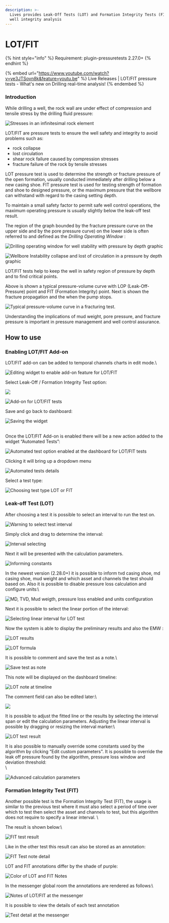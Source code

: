 ```yaml
---
description: >-
  Lives provides Leak-Off Tests (LOT) and Formation Integrity Tests (FIT) for
  well integrity analysis
---
```


# LOT/FIT

{% hint style="info" %}
Requirement: plugin-pressuretests 2.27.0+
{% endhint %}

{% embed url="https://www.youtube.com/watch?v=ye3JTSovn8k&feature=youtu.be" %}
Live Releases | LOT/FIT pressure tests - What's new on Drilling real-time analysis!
{% endembed %}

### Introduction

While drilling a well, the rock wall are under effect of compression and tensile stress by the drilling fluid pressure:

![Stresses in an infinitesimal rock element](https://lh4.googleusercontent.com/JHdRdX897B6UIc-XYD28xuFz7EX-HCwSLbCaB2p7uRNYDblHMb7rtmNllYOaC7YpUMWEDs9JjjfX-qTrmb0y\_IqHPYNGTjkauhdL4O-41uz1SaKAyxNbHI9du-ZvsIgmq1qVwc5DUB4)

LOT/FIT are pressure tests to ensure the well safety and integrity to avoid problems such as:

* rock collapse
* lost circulation
* shear rock failure caused by compression stresses
* fracture failure of the rock by tensile stresses

LOT pressure test is used to determine the strength or fracture pressure of the open formation, usually conducted immediately after drilling below a new casing shoe. FIT pressure test is used for testing strength of formation and shoe to designed pressure, or the maximum pressure that the wellbore can withstand with regard to the casing setting depth.

To maintain a small safety factor to permit safe well control operations, the maximum operating pressure is usually slightly below the leak-off test result.

The region of the graph bounded by the fracture pressure curve on the upper side and by the pore pressure curve) on the lower side is often referred to and defined as the _Drilling Operating Window_ :

![Drilling operating window for well stability with pressure by depth graphic](<../../.gitbook/assets/image (490).png>)

![Wellbore Instability collapse and lost of circulation in a pressure by depth graphic](<../../.gitbook/assets/image (385).png>)

LOT/FIT tests help to keep the well in safety region of pressure by depth and to find critical points.

Above is shown a typical pressure-volume curve with LOP (Leak-Off-Pressure) point and FIT (Formation Integrity) point. Next is shown the fracture propagation and the when the pump stops.

![Typical pressure-volume curve in a fracturing test.](<../../.gitbook/assets/image (404).png>)

Understanding the implications of mud weight, pore pressure, and fracture pressure is important in pressure management and well control assurance.&#x20;

## **How to use**&#x20;

### **Enabling LOT/FIT Add-on**

LOT/FIT add-on can be added to temporal channels charts in edit mode.\


![Editing widget to enable add-on feature for LOT/FIT](https://lh6.googleusercontent.com/FCqfyvsrkj7R6W\_A7Uow3EQqvRcZnOm6NhjRLA4SjfD5eMySLxpXBTvI3\_LP6\_dPI5-eTkZWzTVPCNAcJhdVJKEGMyLC-0Igp98nCzOLDZU67xrsrmJ6XQonYIwX3F9vmCn3O5Ye)

Select Leak-Off / Formation Integrity Test option:

![](https://lh6.googleusercontent.com/AFCsIKjWlI4JMQOOeS2jZtj4feJn9swchEirprnPWMYhwnDmYcCY3xiIUdR7olNYC19zLpLIDLZe3ERcL\_y8OQK2XNRLMra4RWuH1ja6AGi9Z0P1CtO13iGsOkviq2y6Yb97Nb8j)

![Add-on for LOT/FIT tests](https://lh6.googleusercontent.com/D8LELHM6t\_NdDQ5qnay7ImYsXKoFMox5ycT9DDTmDQQoBxI1kcJIJETL9vP86A98RAiTT-Djp0fgmxvlQ-yRBnSbEXsWKpdAJeR3nBdjFEP5TkgcLqfcvZGhzba36pZGDl5iDYJZ)

Save and go back to dashboard:

![Saving the widget](https://lh5.googleusercontent.com/OX0u\_YdEu7EZzK6MJ7nrjF9Qd6n9HpT92n\_614etoCvCxDS1ZPCoHBEM-opms5u3Iy6Vmxx1CbBL0u8pU-EIPJ2q6I2EBaIrqgOeWDLfcxZepUMqo\_dir5N5vmR8KBFvZLLN3Z9i)

\
Once the LOT/FIT Add-on is enabled there will be a new action added to the widget “Automated Tests”:

![Automated test option enabled at the dashboard for LOT/FIT tests](https://lh3.googleusercontent.com/Dmx1\_cJ-pudDZkbU9I54yvFCu0w\_1BBDXY5YsRJ0N9LEzcsB2-bs-PCqLwKNtMLR4wSodSkfiVKiVxguROli26adFmVEX2Q1E-hOQvLWOnV06Tl52TfiOCw7Ca5t7ybNcUljieC6)

Clicking it will bring up a dropdown menu

![Automated tests details](https://lh5.googleusercontent.com/XSQipmdy93U3NiowakRbhgXOQtziEMJ097Ha\_WxgOZ3pq7DYei\_8TG\_GqdPw7QL4VXAQsdy99toAkh5TEA7QuKW0k3nrGfXsEoYKnmTrmZOxaKUKtVvRtBaIEN-gUsWZp599m5Yi)

Select a test type:

![Choosing test type LOT or FIT](https://lh6.googleusercontent.com/jiH\_Nfh4RKAu9HgYdiwQgmvlU467Fr4GfExanatKAbeTGImP4nmL5CnnHHhFBzbMD\_LKH4HLyE\_YQL1Zd5KI6b8R0aOEWLernDvlbv0prW90pK\_DXVidaoZWy5e2Q5NryCzSHwLs)

### **Leak-off Test (LOT)**

After choosing a test it is possible to select an interval to run the test on.&#x20;

![Warning to select test interval](https://lh4.googleusercontent.com/oO9C8xNHMFv3WWDpt7UQlnjTnBxKud1nTit5MuSNrqHC8iOiufUNj3OdX3zQI9m7m4gyCEmDaKqFWhSZCWcO2o9sdutjv6kdouu5hW2l99KiuRbQ-TrjtfUse1C12q0HX\_ORqnZY)

Simply click and drag to determine the interval:

![Interval selecting ](https://lh3.googleusercontent.com/ta\_9IoX44Pp\_0gXqocEr-mUFBThIePrmT09FBhybhhVkBPHAB-0L5VBmb9HO0Y6lZB\_2RjscrYgmC-Yv9S2tjeW6M9mvWaR-LBsvBpQuptj8f-fwfnFxf0ciu\_LS-n2b5lU41fxF)

Next it will be presented with the calculation parameters.&#x20;

![Informing constants](https://lh5.googleusercontent.com/3PldcQeyOFNaJ9t7xAHDubViepJRn-RBfx-ZmaXMdqG1CQcD-iQEFZxhuXVlCbbhrd7TZ5tLZo24pE5qD5IZi1a40Rly3WSZQO4xY9wwN1S41CcxjgCldh2p3S5VGlArnZ5Nttba)

In the newest version (2.28.0+) it is possible to inform tvd casing shoe, md casing shoe, mud weight and which asset and channels the test should based on. Also it is possible to disable pressure loss calculation and configure units:\


![MD, TVD, Mud weigth, pressure loss enabled and units configuration](<../../.gitbook/assets/image (360).png>)

Next it is possible to select the linear portion of the interval:

![Selecting linear interval for LOT test](https://lh3.googleusercontent.com/5cAAxKJcMNhnRQ8Lyn9LWIJ3Ii9m0bQpo1Hp820AyHPuE\_1DfPN0N-6yURzzgFen3VNwE\_wgHt6nfIAdOVWxJ\_\_v\_bnWaCv2DO9\_2WYXwHIPniaU32a7nXb2huW0phO9EitCRdOb)

Now the system is able to display the preliminary results and also the EMW :

![LOT results](https://lh5.googleusercontent.com/9pM-Ae69qnPeT0Y0sC9GyEl11Aifm2iZZZxt8k6EyeAyw1XrVBzfrCqiDP3uGeRBeVE7WO-p-d19C47s\_MN5L\_9EB9dzMKMvLLzKj-hqaFUvJrsRjXo09ver6YZrvBH9i3T\_x2cv)

![LOT formula](https://lh4.googleusercontent.com/CW0jQbZAthtrdTCoy-k\_b8QWyZmJdxOoeDIqeaRD6wDcIRkMBbEai\_pOvzIIgaQRXxilh0CpC83FmUB1Dt201OaJtPGxV6q5m1YahOncGIq-chf1O5QTbWqmwM\_yKh76KaxnBrcc)

It is possible to comment and save the test as a note.\


![Save test as note](https://lh4.googleusercontent.com/poBZGtdUQ7YaRy9vBwjRxiGsE0B9RnmDOyS4b6rlEbgNuPgzG\_yuThmaO1lPfzFFyWvxxHeikvuKqQ93VTc-CarTa9JtGeww-Sqn0-Umn99BXFk8Nywtg7qxHidOtGhZl8PTxgSE)

This note will be displayed on the dashboard timeline:

![LOT note at timeline](https://lh4.googleusercontent.com/BBhyBvqvz49FVhTEOpR3VzzNM8lxsgOdvzZ9dQGN-jYSRbRqpDezJh5BN-jD-\_OKQ5YshvWPasB-mQrOPYs7--h-Bf-KMeKtoDpJEy1qZrCg0z80fWTBD4QlAbCfmrbBm\_4jjtFk)

The comment field can also be edited later:\


![](https://lh3.googleusercontent.com/w1hrdle4Ow3XjLvN\_rYsAIxetst0uZiChqqExJTbh3i62Di3JhvUMWijG53WFzGJQscLMGKRjPgiW1Tu8T5dml1CBQAfqriyV\_30mpZl5YW2Z8bB4gDQQzQQQVEGuPaJqCLPOqpf)

It is possible to adjust the fitted line or the results by selecting the interval span or edit the calculation parameters. Adjusting the linear interval is possible by dragging or resizing the interval marker:\


![LOT test result](https://lh4.googleusercontent.com/Nj--\_MnI--i-pyGr-9LfJfW5nF4l9aa-oGLx3WtNWx2y6AeQKSaqetjfoe0sNhqsHITl0GIKCsuJB1nZnAgaxze1n74rG3S5EDSnqpFmWGUbmyJUptoTOl8LVtDodkTmQGILHUDl)

It is also possible to manually override some constants used by the algorithm by clicking “Edit custom parameters". It is possible to override the leak off pressure found by the algorithm, pressure loss window and deviation threshold:\
\


![Advanced calculation parameters](https://lh6.googleusercontent.com/9e2YBznXp4b8NY\_\_mD5956mrhmcKrrnAHxTSCJ2dYLWjyonV3KRi2d0AgW7E5IVLsA5ZzkRLsP4oyIAPyyX\_RjG8K1FDQhiolgAmpolci0-iSzaCJVie\_LEFst\_A8IYWrjGdcqLf)

### **Formation Integrity Test (FIT)**

Another possible test is the Formation Integrity Test (FIT), the usage is similar to the previous test where it must also select a period of time over which to test then select the asset and channels to test, but this algorithm does not require to specify a linear interval. \


The result is shown below:\


![FIT test result](https://lh3.googleusercontent.com/-82FuAV5cuUeZmjy61IKszPtio7dU9Nb\_X9SPE1A71OiJfviVL24MLnnaBGSbTGSxPJYz2LNCAPSeMF3FUloRzpCQI9N\_47zKly0mfnAeJfMXKnSBb1MgKTGua3cYtWiXKDMP4R1)

Like in the other test this result can also be stored as an annotation:

![FIT Test note detail](https://lh6.googleusercontent.com/Fm6ffn7AFe0g3OiOwBZPLtvn36YEnD0rXQ-KsTEvOFWRuP9YoKo90m93kVl7M8Wz8a6Y2w55-IAM-N30Nejn1Xkb0805VIhq6hJqv57gpBqxsSpvi-qT8nsA9UckjvpPWH-ZkV1J)

LOT and FIT annotations differ by the shade of purple:

![Color of LOT and FIT Notes](https://lh6.googleusercontent.com/8BxnoHBfvXq-ULW-ydrWpCpgRbcIwHgpTVA7rIaok5FimoMrhXq6GUgU1gjucoJFXDcucDqzLh7Opi2JKiKzPg8IqpRkVSGxuwF-klG-FvFpk5UVg0F5UO09yaHKh1FHoHvWzpbt)

In the messenger global room the annotations are rendered as follows:\


![Notes of LOT/FIT at the messenger](https://lh5.googleusercontent.com/ippxd3qmKfkoYKKlLtHJw94GdI9MbJ-epEG9DTZNn90a54E2QKUjCrErYJWt67yGCetmIjNn\_KnPYbdj8xxl0UzwnAAcIOJt3kCWHTPDjg11zNhMJTNJvkFc\_oBQJ2my5cuLVxBl)

It is possible to view the details of each test annotation

![Test detail at the messenger](https://lh6.googleusercontent.com/v5bLnbLpw1Uh1buKcPLcN03UiZQF82B\_GSnPS5Np2obWMtqbWlnnnPETdk43obZ2k7m\_BIjKDxn65Y42oujsSCIpgWsTH6JGZc8dPTNzIoMGLkZwJAk5X6MzuxBSaEg3cVKZpQ27)
